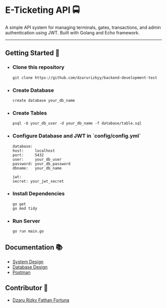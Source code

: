 # E-Ticketing API 🚍 

A simple API system for managing terminals, gates, transactions, and admin authentication using JWT. Built with Golang and Echo framework.

---

## Getting Started 🚀
- <h3>Clone this repository</h3>

  ```
  git clone https://github.com/dzarurizkyy/backend-development-test
  ```

- <h3>Create Database</h3>

  ```
  create database your_db_name
  ```

- <h3>Create Tables</h3>

  ```
  psql -U your_db_user -d your_db_name -f database/table.sql
  ```

- <h3>Configure Database and JWT in `config/config.yml`</h3>

  ```
  database:
  host:     localhost
  port:     5432
  user:     your_db_user
  password: your_db_password
  dbname:   your_db_name

  jwt:
  secret: your_jwt_secret
  ```



- <h3>Install Dependencies</h3>

  ```
  go get 
  go mod tidy
  ```

- <h3>Run Server</h3>

  ```
  go run main.go
  ```


## Documentation 📚
- [System Design](https://github.com/dzarurizkyy/backend-development-test/blob/main/graph/system-design.png)
- [Database Design](https://github.com/dzarurizkyy/backend-development-test/blob/main/graph/database-design.png)
- [Postman](https://documenter.getpostman.com/view/29935661/2sB34Zr4bA)

## Contributor 🤝
- [Dzaru Rizky Fathan Fortuna](https://www.linkedin.com/in/dzarurizky/)
